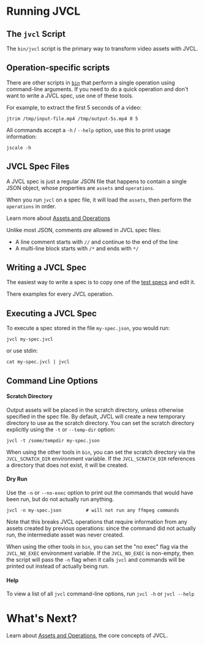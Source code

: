 # Running JVCL

## The `jvcl` Script
The `bin/jvcl` script is the primary way to transform video assets with JVCL.

## Operation-specific scripts
There are other scripts in [`bin`](../bin) that perform a single operation using
command-line arguments. If you need to do a quick operation and don't want to write
a JVCL spec, use one of these tools.

For example, to extract the first 5 seconds of a video:
```shell script
jtrim /tmp/input-file.mp4 /tmp/output-5s.mp4 0 5
```

All commands accept a `-h` / `--help` option, use this to print usage information:
```shell script
jscale -h
```

## JVCL Spec Files
A JVCL spec is just a regular JSON file that happens to contain a single JSON object,
whose properties are `assets` and `operations`.

When you run `jvcl` on a spec file, it will load the `assets`, then perform the `operations` in order.

Learn more about [Assets and Operations](concepts.md)

Unlike most JSON, comments *are* allowed in JVCL spec files:
* A line comment starts with `//` and continue to the end of the line
* A multi-line block starts with `/*` and ends with `*/`

## Writing a JVCL Spec
The easiest way to write a spec is to copy one of the
[test specs](../src/test/resources/tests) and edit it.

There examples for every JVCL operation.

## Executing a JVCL Spec
To execute a spec stored in the file `my-spec.json`, you would run:
```shell script
jvcl my-spec.jvcl
```
or use stdin:
```shell script
cat my-spec.jvcl | jvcl
```

## Command Line Options

#### Scratch Directory
Output assets will be placed in the scratch directory, unless otherwise specified
in the spec file. By default, JVCL will create a new temporary directory to use as the scratch
directory. You can set the scratch directory explicitly using the `-t` or `--temp-dir` option:
```shell script
jvcl -t /some/tempdir my-spec.json
```

When using the other tools in `bin`, you can set the scratch directory via the
`JVCL_SCRATCH_DIR` environment variable. If the `JVCL_SCRATCH_DIR` references a
directory that does not exist, it will be created.

#### Dry Run
Use the `-n` or `--no-exec` option to print out the commands that would have been run,
but do not actually run anything.
```shell script
jvcl -n my-spec.json         # will not run any ffmpeg commands
```
Note that this breaks JVCL operations that require information from any assets created by
previous operations: since the command did not actually run, the intermediate asset was
never created.

When using the other tools in `bin`, you can set the "no exec" flag via the
`JVCL_NO_EXEC` environment variable. If the `JVCL_NO_EXEC` is non-empty, then
the script will pass the `-n` flag when it calls `jvcl` and commands will
be printed out instead of actually being run.

#### Help
To view a list of all `jvcl` command-line options, run `jvcl -h` or `jvcl --help`

# What's Next?
Learn about [Assets and Operations](concepts.md), the core concepts of JVCL.
